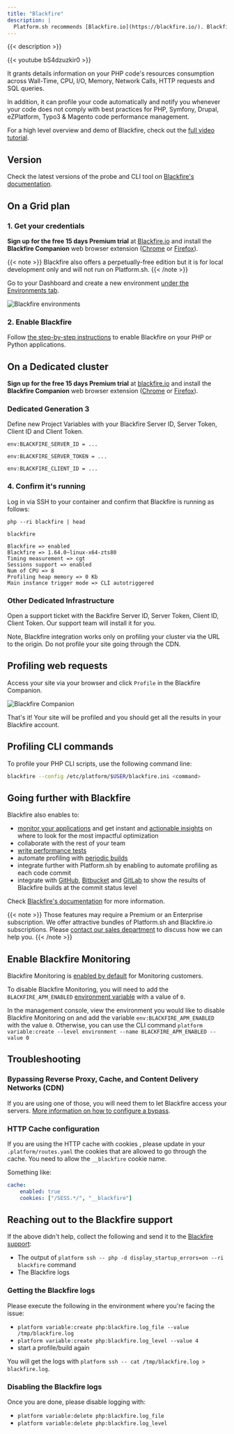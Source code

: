 ```yaml
---
title: "Blackfire"
description: |
  Platform.sh recommends [Blackfire.io](https://blackfire.io/). Blackfire is a full continuous observability solution (monitoring, profiler and automated performance testing tool). It can be used in the development Integration, Staging, and Production environments. Blackfire supports PHP and Python.
---
```


{{< description >}}

{{< youtube bS4dzuzkir0 >}}

It grants details information on your PHP code's resources consumption across Wall-Time, CPU, I/O, Memory, Network Calls, HTTP requests and SQL queries.

In addition, it can profile your code automatically and notify you whenever your code does not comply with best practices for PHP, Symfony, Drupal, eZPlatform, Typo3 & Magento code performance management.

For a high level overview and demo of Blackfire, check out the [full video tutorial](https://www.youtube.com/watch?v=-5icUW9pUH8).

## Version

Check the latest versions of the probe and CLI tool on [Blackfire's documentation](https://blackfire.io/docs/up-and-running/upgrade#latest-versions).

## On a Grid plan

### 1. Get your credentials

**Sign up for the free 15 days Premium trial** at [Blackfire.io](https://blackfire.io/pricing) and install the **Blackfire Companion** web browser extension ([Chrome](https://chrome.google.com/webstore/detail/blackfire-companion/miefikpgahefdbcgoiicnmpbeeomffld) or [Firefox](https://addons.mozilla.org/firefox/addon/blackfire/)).


{{< note >}}
Blackfire also offers a perpetually-free edition but it is for local development only and will not run on Platform.sh.
{{< /note >}}

Go to your Dashboard and create a new environment [under the Environments tab](https://blackfire.io/my/environments).

![Blackfire environments](/images/integrations/blackfire/blackfire-environments.png "0.4")

### 2. Enable Blackfire

Follow [the step-by-step instructions](https://blackfire.io/docs/integrations/paas/platformsh) to enable Blackfire on your PHP or Python applications.

## On a Dedicated cluster

**Sign up for the free 15 days Premium trial** at [blackfire.io](https://blackfire.io/pricing) and install the **Blackfire Companion** web browser extension ([Chrome](https://chrome.google.com/webstore/detail/blackfire-companion/miefikpgahefdbcgoiicnmpbeeomffld) or [Firefox](https://addons.mozilla.org/firefox/addon/blackfire/)).

### Dedicated Generation 3
Define new Project Variables with your Blackfire Server ID, Server Token, Client ID and Client Token.

```env
env:BLACKFIRE_SERVER_ID = ...
```
```env
env:BLACKFIRE_SERVER_TOKEN = ...
```
```env
env:BLACKFIRE_CLIENT_ID = ...
```

### 4. Confirm it's running

Log in via SSH to your container and confirm that Blackfire is running as follows:

```text
php --ri blackfire | head

blackfire

Blackfire => enabled
Blackfire => 1.64.0~linux-x64-zts80
Timing measurement => cgt
Sessions support => enabled
Num of CPU => 8
Profiling heap memory => 0 Kb
Main instance trigger mode => CLI autotriggered

```

### Other Dedicated Infrastructure

Open a support ticket with the Backfire Server ID, Server Token, Client ID, Client Token. Our support team will install it for you.

Note, Blackfire integration works only on profiling your cluster via the URL to the origin. Do not profile your site going through the CDN.

## Profiling web requests

Access your site via your browser and click `Profile` in the Blackfire Companion.

![Blackfire Companion](/images/integrations/blackfire/blackfire-companion.png "0.3")

That's it! Your site will be profiled and you should get all the results in your Blackfire account.

## Profiling CLI commands

To profile your PHP CLI scripts, use the following command line:

```bash
blackfire --config /etc/platform/$USER/blackfire.ini <command>
```

## Going further with Blackfire

Blackfire also enables to:

* [monitor your applications](https://blackfire.io/docs/monitoring-cookbooks/index) and get instant and [actionable insights](https://blackfire.io/docs/testing-cookbooks/recommendations) on where to look for the most impactful optimization
* collaborate with the rest of your team
* [write performance tests](https://blackfire.io/docs/testing-cookbooks/tests)
* automate profiling with [periodic builds](https://blackfire.io/docs/builds-cookbooks/index)
* integrate further with Platform.sh by enabling to automate profiling as each code commit
* integrate with [GitHub](https://blackfire.io/docs/integrations/git/github), [Bitbucket](https://blackfire.io/docs/integrations/git/bitbucket) and [GitLab](https://blackfire.io/docs/integrations/git/gitlab) to show the results of Blackfire builds at the commit status level

Check [Blackfire's documentation](https://blackfire.io/docs/introduction) for more information.

{{< note >}}
Those features may require a Premium or an Enterprise subscription. We offer attractive bundles of Platform.sh and Blackfire.io subscriptions. Please [contact our sales department](https://platform.sh/contact/) to discuss how we can help you.
{{< /note >}}

## Enable Blackfire Monitoring

Blackfire Monitoring is [enabled by default](https://blackfire.io/docs/monitoring-cookbooks/configuration#activating-monitoring-on-an-environment) for Monitoring customers.

To disable Blackfire Monitoring, you will need to add the `BLACKFIRE_APM_ENABLED` [environment variable](/development/variables.md) with a value of `0`.

In the management console, view the environment you would like to disable Blackfire Monitoring on and add the variable `env:BLACKFIRE_APM_ENABLED` with the value `0`.
Otherwise, you can use the CLI command `platform variable:create --level environment --name BLACKFIRE_APM_ENABLED --value 0`

## Troubleshooting

### Bypassing Reverse Proxy, Cache, and Content Delivery Networks (CDN)

If you are using one of those, you will need them to let Blackfire access your servers.
[More information on how to configure a bypass](https://blackfire.io/docs/reference-guide/reverse-proxies#documentation).

### HTTP Cache configuration

If you are using the HTTP cache with cookies , please update in your `.platform/routes.yaml` the cookies that are allowed to go through the cache. You need to allow the `__blackfire` cookie name.

Something like:

```yaml
cache:
    enabled: true
    cookies: ["/SESS.*/", "__blackfire"]
```

## Reaching out to the Blackfire support

If the above didn't help, collect the following and send it to the [Blackfire support](https://support.blackfire.io):

* The output of `platform ssh -- php -d display_startup_errors=on --ri blackfire` command
* The Blackfire logs

### Getting the Blackfire logs

Please execute the following in the environment where you're facing the issue:

* `platform variable:create php:blackfire.log_file --value /tmp/blackfire.log`
* `platform variable:create php:blackfire.log_level --value 4`
* start a profile/build again

You will get the logs with `platform ssh -- cat /tmp/blackfire.log > blackfire.log`.

### Disabling the Blackfire logs

Once you are done, please disable logging with:

* `platform variable:delete php:blackfire.log_file`
* `platform variable:delete php:blackfire.log_level`

